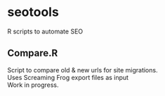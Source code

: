 # seotools
R scripts to automate SEO
## Compare.R
Script to compare old & new urls for site migrations.  
Uses Screaming Frog export files as input  
Work in progress.  
